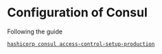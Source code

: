 # Configuration of Consul

Following the guide

[`hashicorp consul access-control-setup-production`](https://learn.hashicorp.com/tutorials/consul/access-control-setup-production)


# 
